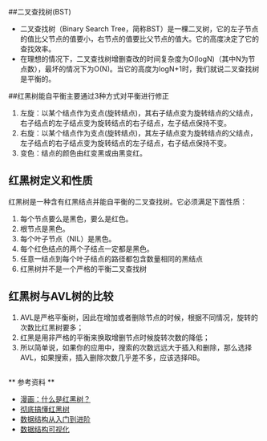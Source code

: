 ##二叉查找树(BST)
  
- 二叉查找树（Binary Search Tree，简称BST）是一棵二叉树，它的左子节点的值比父节点的值要小，右节点的值要比父节点的值大。它的高度决定了它的查找效率。
- 在理想的情况下，二叉查找树增删查改的时间复杂度为O(logN)（其中N为节点数），最坏的情况下为O(N)。当它的高度为logN+1时，我们就说二叉查找树是平衡的。


##红黑树能自平衡主要通过3种方式对平衡进行修正
1. 左旋：以某个结点作为支点(旋转结点)，其右子结点变为旋转结点的父结点，右子结点的左子结点变为旋转结点的右子结点，左子结点保持不变。
2. 右旋：以某个结点作为支点(旋转结点)，其左子结点变为旋转结点的父结点，左子结点的右子结点变为旋转结点的左子结点，右子结点保持不变。
3. 变色：结点的颜色由红变黑或由黑变红。


## 红黑树定义和性质
  红黑树是一种含有红黑结点并能自平衡的二叉查找树。它必须满足下面性质：
1. 每个节点要么是黑色，要么是红色。
2. 根节点是黑色。
3. 每个叶子节点（NIL）是黑色。
4. 每个红色结点的两个子结点一定都是黑色。
5. 任意一结点到每个叶子结点的路径都包含数量相同的黑结点
6. 红黑树并不是一个严格的平衡二叉查找树

## 红黑树与AVL树的比较
1. AVL是严格平衡树，因此在增加或者删除节点的时候，根据不同情况，旋转的次数比红黑树要多；
2. 红黑是用非严格的平衡来换取增删节点时候旋转次数的降低；
3. 所以简单说，如果你的应用中，搜索的次数远远大于插入和删除，那么选择AVL，如果搜索，插入删除次数几乎差不多，应该选择RB。

##
** 参考资料 **
- [漫画：什么是红黑树？](https://zhuanlan.zhihu.com/p/31805309)
- [彻底搞懂红黑树](http://www.akathink.com/2016/08/08/%E5%BD%BB%E5%BA%95%E6%90%9E%E6%87%82%E7%BA%A2%E9%BB%91%E6%A0%91/)
- [数据结构从入门到进阶](https://github.com/RongleXie/Play-with-Data-Structures-Ronglexie)
- [数据结构可视化](https://www.cs.usfca.edu/~galles/visualization/Algorithms.html)